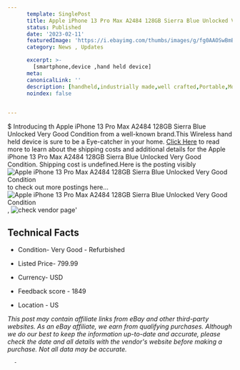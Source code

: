 ```yaml
---
      template: SinglePost
      title: Apple iPhone 13 Pro Max A2484 128GB Sierra Blue Unlocked Very Good Condition
      status: Published
      date: '2023-02-11'
      featuredImage: 'https://i.ebayimg.com/thumbs/images/g/fg0AAOSwBmBjbTti/s-l225.jpg'
      category: News , Updates

      excerpt: >-
        [smartphone,device ,hand held device]
      meta:
      canonicalLink: ''
      description: [handheld,industrially made,well crafted,Portable,Mobile,Compact,Convenient,Lightweight,Maneuverable,Man-portable,Miniature,Carriable,Hand-held,Light,Holdable,Transportable,Mobile device,Pocket-sized,On-the-go,Wireless,Cordless,Compact size,Convenient size, smartphone,device ,hand held device]
      noindex: false
      

---
```

$
      Introducing th Apple iPhone 13 Pro Max A2484 128GB Sierra Blue Unlocked Very Good Condition from a well-known brand.This Wireless hand held device is sure to be a Eye-catcher in your home. [Click Here](https://www.ebay.com/itm/354386198081?hash=item5283103e41%3Ag%3Afg0AAOSwBmBjbTti&mkevt=1&mkcid=1&mkrid=711-53200-19255-0&campid=%253CePNCampaignId%253E&customid=%253CreferenceId%253E&toolid=10049) to read more to learn about the shipping costs and additional details for the Apple iPhone 13 Pro Max A2484 128GB Sierra Blue Unlocked Very Good Condition. Shipping cost is undefined.Here is the posting visibly ![Apple iPhone 13 Pro Max A2484 128GB Sierra Blue Unlocked Very Good Condition](https://i.ebayimg.com/thumbs/images/g/fg0AAOSwBmBjbTti/s-l225.jpg) to check out more postings here... ![Apple iPhone 13 Pro Max A2484 128GB Sierra Blue Unlocked Very Good Condition](https://i.ebayimg.com/images/g/fg0AAOSwBmBjbTti/s-l1200.jpg), ![check vendor page](https://origin-galleryplus.ebayimg.com/ws/web/354386198081_2_0_1/225x225.jpg,https://origin-galleryplus.ebayimg.com/ws/web/354386198081_3_0_1/225x225.jpg)'

      

 ## Technical Facts 



     
      

 - Condition- Very Good - Refurbished 


      

 - Listed Price- 799.99 


      

 - Currency- USD 


      

 - Feedback score - 1849 


      

 - Location - US 


      
      

 *_This post may contain affiliate links from eBay and other third-party websites. As an eBay affiliate, we earn from qualifying purchases. Although we do our best to keep the information up-to-date and accurate, please check the date and all details with the vendor's website before making a purchase. Not all data may be accurate._*




      -
